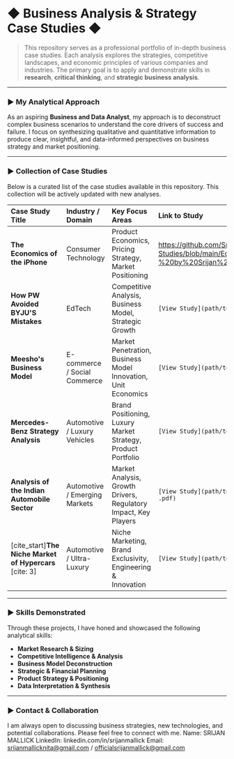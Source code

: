 # ◆ Business Analysis & Strategy Case Studies ◆

> This repository serves as a professional portfolio of in-depth business case studies. Each analysis explores the strategies, competitive landscapes, and economic principles of various companies and industries. The primary goal is to apply and demonstrate skills in **research**, **critical thinking**, and **strategic business analysis**.

---

### ► My Analytical Approach

As an aspiring **Business and Data Analyst**, my approach is to deconstruct complex business scenarios to understand the core drivers of success and failure. I focus on synthesizing qualitative and quantitative information to produce clear, insightful, and data-informed perspectives on business strategy and market positioning.

---

### ► Collection of Case Studies

Below is a curated list of the case studies available in this repository. This collection will be actively updated with new analyses.

| Case Study Title | Industry / Domain | Key Focus Areas | Link to Study |
| :--- | :--- | :--- | :--- |
| **The Economics of the iPhone** | Consumer Technology | Product Economics, Pricing Strategy, Market Positioning | https://github.com/SrijanMallick/Business-Case-Studies/blob/main/Economics%20of%20Product%20(iPhone%20Case%20Study)-%20by%20Srijan%20Mallick%20(2).pdf |
| **How PW Avoided BYJU'S Mistakes** | EdTech | Competitive Analysis, Business Model, Strategic Growth | `[View Study](path/to/How PW avoided BYJU'S mistakes - Case Study.pdf)` |
| **Meesho's Business Model** | E-commerce / Social Commerce | Market Penetration, Business Model Innovation, Unit Economics| `[View Study](path/to/MEESHO CASE STUDY.pdf)` |
| **Mercedes-Benz Strategy Analysis** | Automotive / Luxury Vehicles | Brand Positioning, Luxury Market Strategy, Product Portfolio | `[View Study](path/to/Mercedes Benz Case Study - Srijan Mallick .pdf)` |
| **Analysis of the Indian Automobile Sector** | Automotive / Emerging Markets | Market Analysis, Growth Drivers, Regulatory Impact, Key Players | `[View Study](path/to/Indian Automobile Sector - Case Study by Srijan Mallick .pdf)` |
| [cite_start]**The Niche Market of Hypercars** [cite: 3] | Automotive / Ultra-Luxury | Niche Marketing, Brand Exclusivity, Engineering & Innovation | `[View Study](path/to/Hyper Car Case Study - by Srijan Mallick .pdf)` |

---

### ► Skills Demonstrated

Through these projects, I have honed and showcased the following analytical skills:

* **Market Research & Sizing**
* **Competitive Intelligence & Analysis**
* **Business Model Deconstruction**
* **Strategic & Financial Planning**
* **Product Strategy & Positioning**
* **Data Interpretation & Synthesis**

---

### ► Contact & Collaboration

I am always open to discussing business strategies, new technologies, and potential collaborations. Please feel free to connect with me.
Name: SRIJAN MALLICK 
LinkedIn: linkedin.com/in/srijanmallick 
Email: srijanmallicknita@gmail.com / officialsrijanmallick@gmail.com
